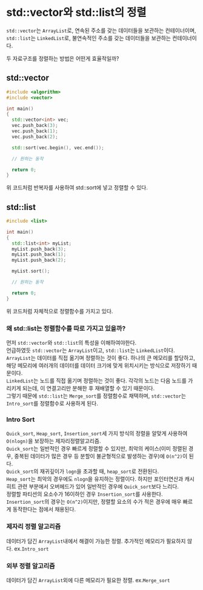 # std::vector와 std::list의 정렬

```std::vector```는 ```ArrayList```로, 연속된 주소를 갖는 데이터들을 보관하는 컨테이너이며, <br/>
```std::list```는 ```LinkedList```로, 불연속적인 주소를 갖는 데이터들을 보관하는 컨테이너이다. <br/>

두 자료구조를 정렬하는 방법은 어떤게 효율적일까? <br/>

## std::vector
```cpp
#include <algorithm>
#include <vector>

int main()
{
  std::vector<int> vec;
  vec.push_back(3);
  vec.push_back(1);
  vec.push_back(2);

  std::sort(vec.begin(), vec.end());

  // 원하는 동작

  return 0;
}
```
위 코드처럼 반복자를 사용하여 std::sort에 넣고 정렬할 수 있다.

## std::list
```cpp
#include <list>

int main()
{
  std::list<int> myList;
  myList.push_back(3);
  myList.push_back(1);
  myList.push_back(2);

  myList.sort();

  // 원하는 동작

  return 0;
}
```
위 코드처럼 자체적으로 정렬함수를 가지고 있다.

### 왜 std::list는 정렬함수를 따로 가지고 있을까?
먼저 ```std::vector```와 ```std::list```의 특성을 이해하여야한다. <br/>
언급하였듯 ```std::vector```는 ```ArrayList```이고, ```std::list```는 ```LinkedList```이다. <br/>
```ArrayList```는 데이터를 직접 옮기며 정렬하는 것이 좋다. 하나의 큰 메모리를 할당하고, 해당 메모리에 여러개의 데이터를 데이터 크기에 맞게 위치시키는 방식으로 저장하기 때문이다. <br/>
```LinkedList```는 노드를 직접 옮기며 정렬하는 것이 좋다. 각각의 노드는 다음 노드를 가리키게 되는데, 이 연결고리만 분해한 후 재배열할 수 있기 때문이다. <br/>
그렇기 때문에 ```std::list```는 ```Merge_sort```를 정렬함수로 채택하며, ```std::vector```는 ```Intro_sort```를 정렬함수로 사용하게 된다. <br/>

### Intro Sort
```Quick_sort```, ```Heap_sort```, ```Insertion_sort```세 가지 방식의 정렬을 알맞게 사용하여 ```O(nlogn)```을 보장하는 제자리정렬알고리즘. <br/>
```Quick_sort```는 일반적인 경우 빠르게 정렬할 수 있지만, 최악의 케이스(이미 정렬된 경우, 중복된 데이터가 많은 경우 등 분할이 불균형적으로 발생하는 경우)에 ```O(n^2)```이 된다. <br/>
```Quick_sort```의 재귀깊이가 ```logn```을 초과할 때, ```heap_sort```로 전환된다. <br/>
```Heap_sort```는 최악의 경우에도 ```nlogn```을 유지하는 정렬이다. 하지만 포인터연산과 캐시히트 관련 부분에서 오버헤드가 있어 일반적인 경우에 ```Quick_sort```보다 느리다. <br/>
정렬할 파티션의 요소수가 16이하인 경우 ```Insertion_sort```를 사용한다. <br/>
```Insertion_sort```의 경우는 ```O(n^2)```이지만, 정렬할 요소의 수가 적은 경우에 매우 빠르게 동작한다는 점에서 채용된다.

### 제자리 정렬 알고리즘
데이터가 담긴 ```ArrayList```내에서 해결이 가능한 정렬. 추가적인 메모리가 필요하지 않다. ex.```Intro_sort```
### 외부 정렬 알고리즘
데이터가 담긴 ```ArrayList```외에 다른 메모리가 필요한 정렬. ex.```Merge_sort```
